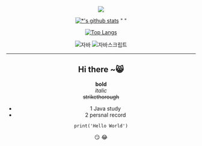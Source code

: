 <div align = "center">

<img src="https://capsule-render.vercel.app/api?type=waving&color=gradient&customColorList=0,2,2,5,30&height=200&section=header&text=start-ha%20%20GitHub!&fontSize=90" />


[![*'s github stats](https://github-readme-stats.vercel.app/api?username=start-ha)](https://github.com/start-ha) "  "

[![Top Langs](https://github-readme-stats.vercel.app/api/top-langs/?username=start-ha)](https://github.com/start-ha/github-readme-stats)


![자바](https://img.shields.io/badge/-Java-007396?style=flat&logo=Java&logoColor=ffffff)
![자바스크립트](https://img.shields.io/badge/-JS-007396?style=flat&logo=Java&logoColor=ffffff)


---
## Hi there ~😸



**bold** <br>
*italic* <br>
~~strikethorough~~ <br>

* 1  Java study
* 2  persnal record
 

```
print('Hello World')
```

:smirk: :joy: 

</div>
